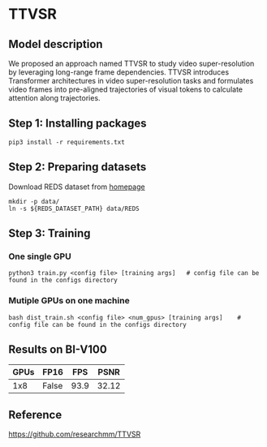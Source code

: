 # TTVSR

## Model description

We proposed an approach named TTVSR to study video super-resolution by leveraging long-range frame dependencies. TTVSR introduces Transformer architectures in video super-resolution tasks and formulates video frames into pre-aligned trajectories of visual tokens to calculate attention along trajectories.


## Step 1: Installing packages

```shell
pip3 install -r requirements.txt
```

## Step 2: Preparing datasets

Download REDS dataset from [homepage](https://seungjunnah.github.io/Datasets/reds.html)
```shell
mkdir -p data/
ln -s ${REDS_DATASET_PATH} data/REDS
```

## Step 3: Training

### One single GPU
```shell
python3 train.py <config file> [training args]   # config file can be found in the configs directory
```

### Mutiple GPUs on one machine
```shell
bash dist_train.sh <config file> <num_gpus> [training args]    # config file can be found in the configs directory 
```

## Results on BI-V100

| GPUs | FP16  | FPS  | PSNR |
|------|-------| ---- | ---- |
| 1x8  | False | 93.9 | 32.12 |


## Reference
https://github.com/researchmm/TTVSR
